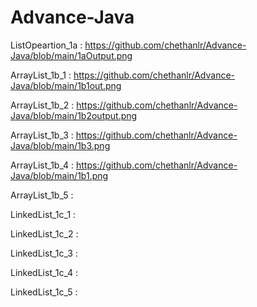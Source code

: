 # Advance-Java 
ListOpeartion_1a : https://github.com/chethanlr/Advance-Java/blob/main/1aOutput.png

ArrayList_1b_1 : https://github.com/chethanlr/Advance-Java/blob/main/1b1out.png

ArrayList_1b_2 : https://github.com/chethanlr/Advance-Java/blob/main/1b2output.png

ArrayList_1b_3 : https://github.com/chethanlr/Advance-Java/blob/main/1b3.png

ArrayList_1b_4 : https://github.com/chethanlr/Advance-Java/blob/main/1b1.png

ArrayList_1b_5 :

LinkedList_1c_1 :

LinkedList_1c_2 :

LinkedList_1c_3 :

LinkedList_1c_4 :

LinkedList_1c_5 :



